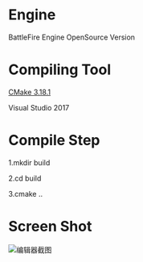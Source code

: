 # Engine
BattleFire Engine OpenSource Version

# Compiling Tool

[CMake 3.18.1](https://cmake.org/ "CMake3.18.1")

Visual Studio 2017

# Compile Step
1.mkdir build

2.cd build

3.cmake ..

# Screen Shot

![编辑器截图](http://chuantu.xyz/t6/740/1598907839x-1224475120.jpg "区块链")
